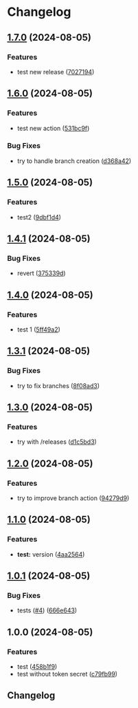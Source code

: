 # Changelog

## [1.7.0](https://github.com/alice-sevin/release-please-test-test/compare/v1.6.0...v1.7.0) (2024-08-05)


### Features

* test new release ([7027194](https://github.com/alice-sevin/release-please-test-test/commit/702719462ad6ab974a88cedd4266094dce9f55fd))

## [1.6.0](https://github.com/alice-sevin/release-please-test-test/compare/v1.5.0...v1.6.0) (2024-08-05)


### Features

* test new action ([531bc9f](https://github.com/alice-sevin/release-please-test-test/commit/531bc9f4d39bd3e247e3b12a2d34f3ff39d19462))


### Bug Fixes

* try to handle branch creation ([d368a42](https://github.com/alice-sevin/release-please-test-test/commit/d368a4245f084a5f4cb3dabccdd70f9909e5f391))

## [1.5.0](https://github.com/alice-sevin/release-please-test-test/compare/v1.4.1...v1.5.0) (2024-08-05)


### Features

* test2 ([9dbf1d4](https://github.com/alice-sevin/release-please-test-test/commit/9dbf1d4131d502d9c5953a8f5462e8232521251a))

## [1.4.1](https://github.com/alice-sevin/release-please-test-test/compare/v1.4.0...v1.4.1) (2024-08-05)


### Bug Fixes

* revert ([375339d](https://github.com/alice-sevin/release-please-test-test/commit/375339dc7c55c4cc0cc971ea596c6177728afd0b))

## [1.4.0](https://github.com/alice-sevin/release-please-test-test/compare/v1.3.1...v1.4.0) (2024-08-05)


### Features

* test 1 ([5ff49a2](https://github.com/alice-sevin/release-please-test-test/commit/5ff49a28f9f5a711bd024fed2a33ac75e691d57b))

## [1.3.1](https://github.com/alice-sevin/release-please-test-test/compare/v1.3.0...v1.3.1) (2024-08-05)


### Bug Fixes

* try to fix branches ([8f08ad3](https://github.com/alice-sevin/release-please-test-test/commit/8f08ad3b05213b06ea235ce3e68bb1f38c361e6b))

## [1.3.0](https://github.com/alice-sevin/release-please-test-test/compare/v1.2.0...v1.3.0) (2024-08-05)


### Features

* try with /releases ([d1c5bd3](https://github.com/alice-sevin/release-please-test-test/commit/d1c5bd358f00cb1fadfa0e77c0c18e010653faeb))

## [1.2.0](https://github.com/alice-sevin/release-please-test-test/compare/v1.1.0...v1.2.0) (2024-08-05)


### Features

* try to improve branch action ([94279d9](https://github.com/alice-sevin/release-please-test-test/commit/94279d94d327f80655e9087b7b1ed55ce0025c59))

## [1.1.0](https://github.com/alice-sevin/release-please-test-test/compare/v1.0.1...v1.1.0) (2024-08-05)


### Features

* **test:** version ([4aa2564](https://github.com/alice-sevin/release-please-test-test/commit/4aa2564481e0b9007b35c26a09d1811bf946e357))

## [1.0.1](https://github.com/alice-sevin/release-please-test-test/compare/v1.0.0...v1.0.1) (2024-08-05)


### Bug Fixes

* tests ([#4](https://github.com/alice-sevin/release-please-test-test/issues/4)) ([666e643](https://github.com/alice-sevin/release-please-test-test/commit/666e64361084e947467b670995f9a1514ee47ec2))

## 1.0.0 (2024-08-05)


### Features

* test ([458b1f9](https://github.com/alice-sevin/release-please-test-test/commit/458b1f9f04203f3a093cbe336509073e8b1272ae))
* test without token secret ([c79fb99](https://github.com/alice-sevin/release-please-test-test/commit/c79fb9939f04d308a7e0628b74e37a3b44a20c4e))

## Changelog

